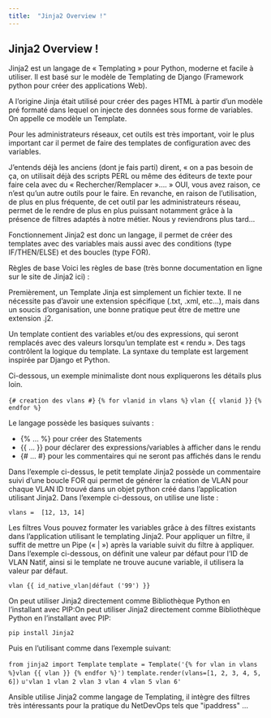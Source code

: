 ```yaml
---
title:  "Jinja2 Overview !"
---
```


## Jinja2 Overview !

Jinja2 est un langage de « Templating » pour Python, moderne et facile à utiliser.
Il est basé sur le modèle de Templating de Django (Framework python pour créer des applications Web).

A l’origine Jinja était utilisé pour créer des pages HTML à partir d’un modèle pré formaté dans lequel on injecte des données sous forme de variables. On appelle ce modèle un Template.

Pour les administrateurs réseaux, cet outils est très important, voir le plus important car il permet de faire des templates de configuration avec des variables.

J’entends déjà les anciens (dont je fais parti) dirent, « on a pas besoin de ça, on utilisait déjà des scripts PERL ou même des éditeurs de texte pour faire cela avec du « Rechercher/Remplacer »…. »
OUI, vous avez raison, ce n’est qu’un autre outils pour le faire.
En revanche, en raison de l’utilisation, de plus en plus fréquente, de cet outil par les administrateurs réseau, permet de le rendre de plus en plus puissant notamment grâce à la présence de filtres adaptés à notre métier. Nous y reviendrons plus tard…

Fonctionnement
Jinja2 est donc un langage, il permet de créer des templates avec des variables mais aussi avec des conditions (type IF/THEN/ELSE) et des boucles (type FOR).

Règles de base
Voici les règles de base (très bonne documentation en ligne sur le site de Jinja2 ici) :

Premièrement, un Template Jinja est simplement un fichier texte. Il ne nécessite pas d’avoir une extension spécifique (.txt, .xml, etc…), mais dans un soucis d’organisation, une bonne pratique peut être de mettre une extension .j2.

Un template contient des variables et/ou des expressions, qui seront remplacés avec des valeurs lorsqu’un template est « rendu ». Des tags contrôlent la logique du template. La syntaxe du template est largement inspirée par Django et Python.

Ci-dessous, un exemple minimaliste dont nous expliquerons les détails plus loin.

`{# creation des vlans #}`
`{% for vlanid in vlans %}`
    `vlan {{ vlanid }}`
`{% endfor %}`

Le langage possède les basiques suivants :

- &#123;% … %&#125; pour créer des Statements
- &#123;&#123; … &#125;&#125; pour déclarer des expressions/variables à afficher dans le rendu
- &#123;# … #&#125; pour les commentaires qui ne seront pas affichés dans le rendu

Dans l’exemple ci-dessus, le petit template Jinja2 possède un commentaire suivi d’une boucle FOR qui permet de générer la création de VLAN pour chaque VLAN ID trouvé dans un objet python créé dans l’application utilisant Jinja2.
Dans l’exemple ci-dessous, on utilise une liste :

`vlans =  [12, 13, 14]`

Les filtres
Vous pouvez formater les variables grâce à des filtres existants dans l’application utilisant le templating Jinja2. Pour appliquer un filtre, il suffit de mettre un Pipe (« | ») après la variable suivit du filtre à appliquer.
Dans l’exemple ci-dessous, on définit une valeur par défaut pour l’ID de VLAN Natif, ainsi si le template ne trouve aucune variable, il utilisera la valeur par défaut.

`vlan {{ id_native_vlan|défaut ('99') }}`

On peut utiliser Jinja2 directement comme Bibliothèque Python en l’installant avec PIP:On peut utiliser Jinja2 directement comme Bibliothèque Python en l’installant avec PIP:

`pip install Jinja2`

Puis en l’utilisant comme dans l’exemple suivant:

`from jinja2 import Template` 
`template = Template('{% for vlan in vlans %}vlan {{ vlan }} {% endfor %}')`
`template.render(vlans=[1, 2, 3, 4, 5, 6])` 
`u'vlan 1 vlan 2 vlan 3 vlan 4 vlan 5 vlan 6'`

Ansible utilise Jinja2 comme langage de Templating, il intègre des filtres très intéressants pour la pratique du NetDevOps tels que "ipaddress" …